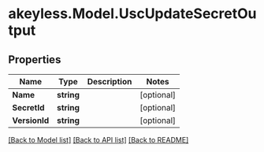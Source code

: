 # akeyless.Model.UscUpdateSecretOutput

## Properties

Name | Type | Description | Notes
------------ | ------------- | ------------- | -------------
**Name** | **string** |  | [optional] 
**SecretId** | **string** |  | [optional] 
**VersionId** | **string** |  | [optional] 

[[Back to Model list]](../README.md#documentation-for-models) [[Back to API list]](../README.md#documentation-for-api-endpoints) [[Back to README]](../README.md)

